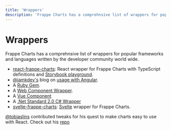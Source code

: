 ```yaml
---
title: 'Wrappers'
description: 'Frappe Charts has a comprehnsive list of wrappers for popular frameworks and languages written by the developer community world wide.'
---
```


# Wrappers
Frappe Charts has a comprehnsive list of wrappers for popular frameworks and languages written by the developer community world wide.

- [react-frappe-charts](https://github.com/sheshbabu/react-frappe-charts): React wrapper for Frappe Charts with TypeScript definitions and [Storybook playground](https://react-frappe-charts.netlify.app/).
- [@iamkdev's](https://github.com/a45b) blog on [usage with Angular](https://medium.com/@iamkdev/Frappe-charts-with-angular-c9c5dd075d9f).
- A [Ruby Gem](https://github.com/pacuna/frappe_charts).
- A [Web Component Wrapper](https://www.webcomponents.org/element/xtal-frappe-chart).
- A [Vue Component](https://github.com/JustSteveKing/vue2-frappe)
- A [.Net Standard 2.0 C# Wrapper](https://github.com/tolbxela/FrappeCharts.NET)
- [svelte-frappe-charts](https://github.com/himynameisdave/svelte-frappe-charts): [Svelte](https://svelte.dev/) wrapper for Frappe Charts.


[@tobiaslins](https://github.com/tobiaslins) contributed tweaks for his quest to make charts easy to use with React. Check out his [repo](https://github.com/tobiaslins/frappe-charts-react-example)
